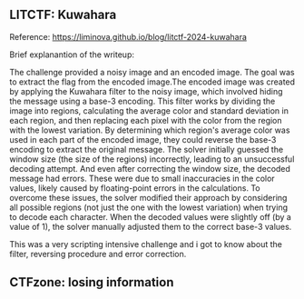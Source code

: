 ## LITCTF: Kuwahara
Reference: https://liminova.github.io/blog/litctf-2024-kuwahara

Brief explanantion of the writeup:

The challenge provided a noisy image and an encoded image. The goal was to extract the flag from the encoded image.The encoded image was created by applying the Kuwahara filter to the noisy image, which involved hiding the message using a base-3 encoding. This filter works by dividing the image into regions, calculating the average color and standard deviation in each region, and then replacing each pixel with the color from the region with the lowest variation.
By determining which region's average color was used in each part of the encoded image, they could reverse the base-3 encoding to extract the original message.
The solver initially guessed the window size (the size of the regions) incorrectly, leading to an unsuccessful decoding attempt. And even after correcting the window size, the decoded message had errors. These were due to small inaccuracies in the color values, likely caused by floating-point errors in the calculations.
To overcome these issues, the solver modified their approach by considering all possible regions (not just the one with the lowest variation) when trying to decode each character.
When the decoded values were slightly off (by a value of 1), the solver manually adjusted them to the correct base-3 values.

This was a very scripting intensive challenge and i got to know about the filter, reversing procedure and error correction. 

## CTFzone: losing information
